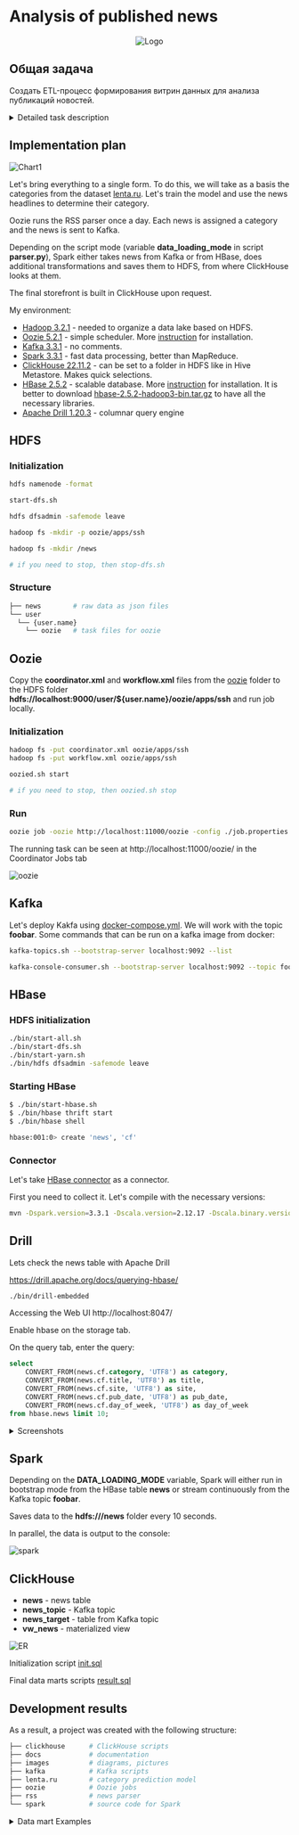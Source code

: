 # Analysis of published news

<div align="center">

![Logo](images/logo2.png)

</div>

## Общая задача

Создать ETL-процесс формирования витрин данных для анализа публикаций новостей.<details>
   <summary>Detailed task description</summary>

- Develop data loading scripts in 2 modes:
     - Initializing - loading a full source data snapshot
     - Incremental - loading delta data for the past day

- Organize the correct data storage structure
     - Raw data layer
     - Intermediate layer
     - Data marts layer

As a result of the work of the software product, it is necessary to write a script that generates a data mart with the following content

- General part of data marts:
   - Category surrogate key
   - Name of category
- Data mart 1:
   - The total number of news from all sources in this category for all time
   - The number of news in this category for each of the sources for all time
- Data mart 2:
   - The total number of news from all sources for this category in the last 24 hours
   - The number of news in this category for each source in the last 24 hours
- Data mart 3:
   - Average number of publications in this category per day
   - The day on which the maximum number of publications in this category was made
- Data mart 4:
   - The number of news publications in this category by day of the week

**Addition**:

Because in different sources, the names and variety of categories may differ, you need to bring everything to a single look.

**Sources**:

- https://lenta.ru/rss/
- https://www.vedomosti.ru/rss/news
- https://tass.ru/rss/v2.xml

</details>

## Implementation plan

![Chart1](images/diagram.drawio.png)

Let's bring everything to a single form. To do this, we will take as a basis the categories from the dataset [lenta.ru](https://github.com/yutkin/Lenta.Ru-News-Dataset/releases). Let's train the model and use the news headlines to determine their category.

Oozie runs the RSS parser once a day. Each news is assigned a category and the news is sent to Kafka.

Depending on the script mode (variable **data_loading_mode** in script **parser.py**), Spark either takes news from Kafka or from HBase, does additional transformations and saves them to HDFS, from where ClickHouse looks at them.

The final storefront is built in ClickHouse upon request.

My environment:

- [Hadoop 3.2.1](https://hadoop.apache.org/docs/stable/hadoop-project-dist/hadoop-common/SingleCluster.html#Pseudo-Distributed_Operation) - needed to organize a data lake based on HDFS.
- [Oozie 5.2.1](https://oozie.apache.org/docs/5.2.1/DG_QuickStart.html) - simple scheduler. More [instruction](https://www.cloudduggu.com/oozie/installation/) for installation.
- [Kafka 3.3.1](./kafka/) - no comments.
- [Spark 3.3.1](https://spark.apache.org/downloads.html) - fast data processing, better than MapReduce.
- [ClickHouse 22.11.2](https://clickhouse.com/docs/ru/getting-started/install/) - can be set to a folder in HDFS like in Hive Metastore. Makes quick selections.
- [HBase 2.5.2](https://hbase.apache.org/book.html#quickstart) - scalable database. More [instruction](https://kontext.tech/article/628/spark-connect-to-hbase) for installation. It is better to download [hbase-2.5.2-hadoop3-bin.tar.gz](https://dlcdn.apache.org/hbase/2.5.2/hbase-2.5.2-hadoop3-bin.tar.gz) to have all the necessary libraries.
- [Apache Drill 1.20.3](https://drill.apache.org/) - columnar query engine

## HDFS

### Initialization

```bash
hdfs namenode -format

start-dfs.sh

hdfs dfsadmin -safemode leave

hadoop fs -mkdir -p oozie/apps/ssh

hadoop fs -mkdir /news

# if you need to stop, then stop-dfs.sh
```

### Structure

```bash
├── news        # raw data as json files
└── user
  └── {user.name}
    └── oozie   # task files for oozie
```

## Oozie

Copy the **coordinator.xml** and **workflow.xml** files from the [oozie](./oozie/) folder to the HDFS folder **hdfs://localhost:9000/user/${user.name}/oozie/apps/ssh** and run job locally.

### Initialization

```bash
hadoop fs -put coordinator.xml oozie/apps/ssh
hadoop fs -put workflow.xml oozie/apps/ssh

oozied.sh start

# if you need to stop, then oozied.sh stop
```
### Run

```bash
oozie job -oozie http://localhost:11000/oozie -config ./job.properties -run
```

The running task can be seen at http://localhost:11000/oozie/ in the Coordinator Jobs tab

![oozie](./images/oozie.png)

## Kafka

Let's deploy Kakfa using [docker-compose.yml](./kafka/docker-compose.yml). We will work with the topic **foobar**. Some commands that can be run on a kafka image from docker:

```bash
kafka-topics.sh --bootstrap-server localhost:9092 --list

kafka-console-consumer.sh --bootstrap-server localhost:9092 --topic foobar --from-beginning
```

## HBase

### HDFS initialization

```bash
./bin/start-all.sh
./bin/start-dfs.sh
./bin/start-yarn.sh
./bin/hdfs dfsadmin -safemode leave
```

### Starting HBase

```bash
$ ./bin/start-hbase.sh
$ ./bin/hbase thrift start
$ ./bin/hbase shell

hbase:001:0> create 'news', 'cf'
```

### Connector

Let's take [HBase connector](https://github.com/apache/hbase-connectors/tree/master/spark) as a connector.

First you need to collect it. Let's compile with the necessary versions:

```bash
mvn -Dspark.version=3.3.1 -Dscala.version=2.12.17 -Dscala.binary.version=2.12 -Dhbase.version=2.5.2 -Dhadoop.profile=3.0 -Dhadoop-three.version=3.2.1 -DskipTests -Dcheckstyle.skip -U clean package
```

## Drill

Lets check the news table with Apache Drill

https://drill.apache.org/docs/querying-hbase/

```bash
./bin/drill-embedded
```

Accessing the Web UI http://localhost:8047/

Enable hbase on the storage tab.

On the query tab, enter the query:

```sql
select 
    CONVERT_FROM(news.cf.category, 'UTF8') as category,
    CONVERT_FROM(news.cf.title, 'UTF8') as title,
    CONVERT_FROM(news.cf.site, 'UTF8') as site,
    CONVERT_FROM(news.cf.pub_date, 'UTF8') as pub_date,
    CONVERT_FROM(news.cf.day_of_week, 'UTF8') as day_of_week
from hbase.news limit 10;
```

<details>
  <summary>Screenshots</summary>

  ![drill](./images/drill.png)
  ![drill](./images/drill_query.png)
  ![drill](./images/drill_result.png)

</details>


## Spark

Depending on the **DATA_LOADING_MODE** variable, Spark will either run in bootstrap mode from the HBase table **news** or stream continuously from the Kafka topic **foobar**.

Saves data to the **hdfs:///news** folder every 10 seconds.

In parallel, the data is output to the console:

![spark](./images/spark.png)

## ClickHouse

- **news** - news table
- **news_topic** - Kafka topic
- **news_target** - table from Kafka topic
- **vw_news** - materialized view

![ER](images/er.png)

Initialization script [init.sql](./clickhouse/init.sql)

Final data marts scripts [result.sql](./clickhouse/result.sql)

## Development results

As a result, a project was created with the following structure:

```bash
├── clickhouse      # ClickHouse scripts
├── docs            # documentation
├── images          # diagrams, pictures
├── kafka           # Kafka scripts
├── lenta.ru        # category prediction model
├── oozie           # Oozie jobs
├── rss             # news parser
└── spark           # source code for Spark
```
<details>
  <summary>Data mart Examples</summary>

- Data marts 1, 2:

  ![dataset12](./images/dataset_1_2.png)

- Data mart 3:

  ![dataset3](./images/dataset_3.png)

- Data mart 4:

  ![dataset4](./images/dataset_4.png)

</details>